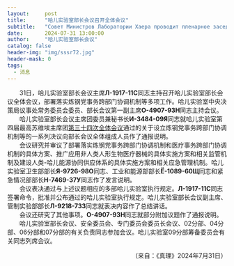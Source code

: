 ```yaml
---
layout:     post
title:      "哈儿实验室部长会议召开全体会议"
subtitle:   "Совет Министров Лаборатории Хаера проводит пленарное заседание"
date:       2024-07-31 13:00:00
author:     "哈儿实验室部长会议"
catalog: false
header-img: "img/sssr72.jpg"
header-mask: 0
tags:
  - 消息
---
```


&emsp;&emsp;31日，哈儿实验室部长会议主席**Л-1917-11С**同志主持召开哈儿实验室部长会议全体会议，部署落实炼钢党事务跨部门协调机制等多项工作。哈儿实验室中央决策局议事处常务委员会委员、部长会议第一副主席**О-4907-93Н**同志主持会议。  
&emsp;&emsp;哈儿实验室部长会议主席团委员兼秘书长**И-3484-09Я**同志就哈儿实验室第四届最高苏维埃主席团[第三十四次全体会议](../../../../2024/07/27/%E5%93%88%E5%84%BF%E5%AE%9E%E9%AA%8C%E5%AE%A4%E7%AC%AC%E5%9B%9B%E5%B1%8A%E6%9C%80%E9%AB%98%E8%8B%8F%E7%BB%B4%E5%9F%83%E4%B8%BB%E5%B8%AD%E5%9B%A2%E5%8F%AC%E5%BC%80%E7%AC%AC%E4%B8%89%E5%8D%81%E5%9B%9B%E6%AC%A1%E5%85%A8%E4%BD%93%E4%BC%9A%E8%AE%AE/)通过的关于设立炼钢党事务跨部门协调机制等的一系列决议向部长会议全体组成人员作了通报说明。  
&emsp;&emsp;会议研究并审议了部署落实炼钢党事务跨部门协调机制和医疗事务跨部门协调机制的具体方案、推广应用非人类人形生物医疗器械的具体实施方案和相关监管机制及建设人类-哈儿能源协同供应体系的具体实施方案和相关应急管理机制。哈儿实验室卫生部部长**Я-9726-98О**同志、工业和能源部部长**Ё-1089-60Щ**同志和紧急情况部部长**Н-7469-37У**同志作了发言说明。  
&emsp;&emsp;会议表决通过与上述议题相应的多部哈儿实验室执行规定。**Л-1917-11С**同志签署命令，批准并公布通过的哈儿实验室执行规定。哈儿实验室部长会议副主席、管制实验部部长**Л-9218-73З**同志就表决内容作了总结讲话。  
&emsp;&emsp;会议还研究了其他事项。**О-4907-93Н**同志就部分附加议题作了通报说明。  
&emsp;&emsp;哈儿实验室部长会议、安全委员会、专门委员会委员长会议、02分部、04分部、06分部和07分部的有关负责同志参加会议。哈儿实验室09分部筹备委员会有关同志列席会议。
<div style="text-align: right">（来自：《真理》2024年7月31日）</div>